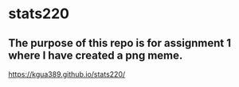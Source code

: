 # stats220
## The purpose of this repo is for assignment 1 where I have created a png meme.

https://kgua389.github.io/stats220/
